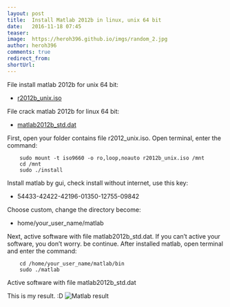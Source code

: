 ```yaml
---
layout: post
title:  Install Matlab 2012b in linux, unix 64 bit
date:   2016-11-18 07:45
teaser:
image:  https://heroh396.github.io/imgs/random_2.jpg
author: heroh396
comments: true
redirect_from:
shortUrl: 
---
```

File install matlab 2012b for unix 64 bit:
-   [r2012b_unix.iso](ftp://apache.uib.no/pub/ibiblio/mathlab/iso/R2012b_UNIX.iso)

File crack matlab 2012b for linux 64 bit:
-   [matlab2012b_std.dat](https://drive.google.com/file/d/0BxghKvvmdklCSEVqRnBHSllzazQ/view?usp=sharing)

First, open your folder contains file r2012_unix.iso.
Open terminal, enter the command:

```
	sudo mount -t iso9660 -o ro,loop,noauto r2012b_unix.iso /mnt
	cd /mnt
	sudo ./install
``` 
Install matlab by gui, check  install without internet, use this key:

-   54433-42422-42196-01350-12755-09842
  
Choose custom, change the directory become:

-   home/your_user_name/matlab
   
Next, active software with file matlab2012b_std.dat.
If you can’t active your software, you don’t worry. be continue.
After installed matlab, open terminal and enter the command:

```
	cd /home/your_user_name/matlab/bin
	sudo ./matlab
```
Active software with file matlab2012b_std.dat
	  
This is my result. :D
![Matlab result](https://heroh396.github.io/imgs/linux/matlab_result-1024x576.png)
